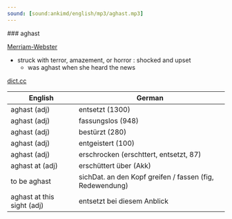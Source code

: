 ```yaml
---
sound: [sound:ankimd/english/mp3/aghast.mp3]
---
```


\### aghast

[Merriam-Webster](https://www.merriam-webster.com/dictionary/aghast)

- struck with terror, amazement, or horror : shocked and upset
    - was aghast when she heard the news

[dict.cc](https://www.dict.cc/aghast)

| English        | German       |
| -------------- | ------------ |
| aghast (adj) | entsetzt (1300) |
| aghast (adj) | fassungslos (948) |
| aghast (adj) | bestürzt (280) |
| aghast (adj) | entgeistert (100) |
| aghast (adj) | erschrocken (erschttert, entsetzt, 87) |
| aghast at (adj) | erschüttert über (Akk) |
| to be aghast | sichDat. an den Kopf greifen / fassen (fig, Redewendung) |
| aghast at this sight (adj) | entsetzt bei diesem Anblick |
